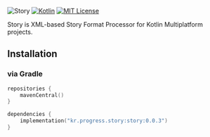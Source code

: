 ![Story](https://github.com/user-attachments/assets/21b32b2f-6a75-4be4-99c8-56ce231f0d80)
[![Kotlin](https://img.shields.io/badge/kotlin-2.0-blue.svg?logo=kotlin)](http://kotlinlang.org)
[![MIT License](https://img.shields.io/badge/license-MIT%20License-blue.svg?style=flat)](https://opensource.org/license/mit)

Story is XML-based Story Format Processor for Kotlin Multiplatform projects.

## Installation
### via Gradle
```kts
repositories {
    mavenCentral()
}

dependencies {
    implementation("kr.progress.story:story:0.0.3")
}
```